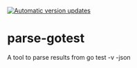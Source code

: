 [![Automatic version updates](https://github.com/ZOSOpenTools/parse-gotestport/actions/workflows/bump.yml/badge.svg)](https://github.com/ZOSOpenTools/parse-gotestport/actions/workflows/bump.yml)

# parse-gotest

A tool to parse results from go test -v -json
